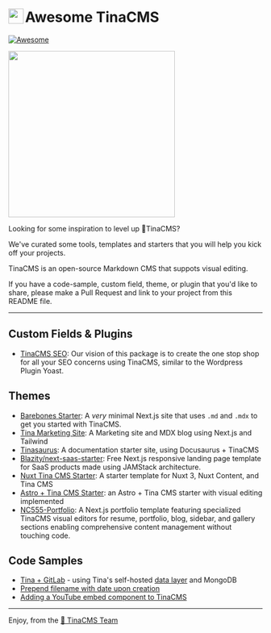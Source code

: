 # <a href="https://tina.io"><img src="tina-icon.png" align="left" width="30"></a> Awesome TinaCMS 

[![Awesome](https://awesome.re/badge-flat.svg)](https://awesome.re)  

<img src="https://mcusercontent.com/1fea337bee20e7270d025ea8a/images/7b5a4174-310d-e73f-1fff-91cab5dccaef.jpg" width="330">

Looking for some inspiration to level up 🦙TinaCMS?

We've curated some tools, templates and starters that you will help you kick off your projects.

TinaCMS is an open-source Markdown CMS that suppots visual editing.

If you have a code-sample, custom field, theme, or plugin that you'd like to share, please make a Pull Request and link to your project from this README file.


---

## Custom Fields & Plugins

* [TinaCMS SEO](https://github.com/pcode-at/tinacms-seo): Our vision of this package is to create the one stop shop for all your SEO concerns using TinaCMS, similar to the Wordpress Plugin Yoast.


## Themes
* [Barebones Starter](https://github.com/tinacms/tina-barebones-starter): A *very* minimal Next.js site that uses `.md` and `.mdx` to get you started with TinaCMS. 
* [Tina Marketing Site](https://github.com/tinacms/tina-cloud-starter): A Marketing site and MDX blog using Next.js and Tailwind
* [Tinasaurus](https://github.com/tinacms/tinasaurus): A documentation starter site, using Docusaurus + TinaCMS
* [Blazity/next-saas-starter](https://github.com/Blazity/next-saas-starter): Free Next.js responsive landing page template for SaaS products made using JAMStack architecture.
* [Nuxt Tina CMS Starter](https://github.com/mmgolden/nuxt-tinacms-starter): A starter template for Nuxt 3, Nuxt Content, and Tina CMS
* [Astro + Tina CMS Starter](https://github.com/klrfl/simple-blog-with-tina): an Astro + Tina CMS starter with visual editing implemented
* [NC555-Portfolio](https://github.com/NC555/NC555-Portfolio): A Next.js portfolio template featuring specialized TinaCMS visual editors for resume, portfolio, blog, sidebar, and gallery sections enabling comprehensive content management without touching code.


## Code Samples 
* [Tina + GitLab](https://gist.github.com/jakobmeusburger/43f47da2c99c075bba90e8463c845069) - using Tina's self-hosted [data layer](https://github.com/tinacms/tinacms/discussions/3589) and MongoDB
* [Prepend filename with date upon creation](https://gist.github.com/scottgallant/702b50eb2f473c47ce905aa531a106e5#file-config-ts-L8-L15)
* [Adding a YouTube embed component to TinaCMS](https://www.delosian.pro/articles/adding-a-youtube-embed-component-to-tinacms)

---

Enjoy, from the [🦙 TinaCMS Team](https://tina.io)

